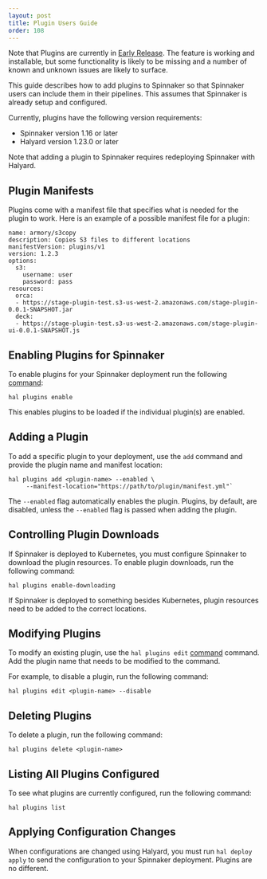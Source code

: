 ```yaml
---
layout: post
title: Plugin Users Guide
order: 108
---
```


Note that Plugins are currently in [Early Release](https://kb.armory.io/releases/early-release-beta-GA/). The feature is working and installable, but some functionality is likely to be missing and a number of known and unknown issues are likely to surface.

This guide describes how to add plugins to Spinnaker so that Spinnaker users can include them in their pipelines. This assumes that Spinnaker is already setup and configured.

Currently, plugins have the following version requirements:

* Spinnaker version 1.16 or later
* Halyard version 1.23.0 or later

Note that adding a plugin to Spinnaker requires redeploying Spinnaker with Halyard.

## Plugin Manifests

Plugins come with a manifest file that specifies what is needed for the plugin to work. Here is an example of a possible manifest file for a plugin:

```
name: armory/s3copy
description: Copies S3 files to different locations
manifestVersion: plugins/v1
version: 1.2.3
options:
  s3:
    username: user
    password: pass
resources:
  orca:
  - https://stage-plugin-test.s3-us-west-2.amazonaws.com/stage-plugin-0.0.1-SNAPSHOT.jar
  deck:
  - https://stage-plugin-test.s3-us-west-2.amazonaws.com/stage-plugin-ui-0.0.1-SNAPSHOT.js
```

## Enabling Plugins for Spinnaker

To enable plugins for your Spinnaker deployment run the following [command](https://www.spinnaker.io/reference/halyard/commands/#hal-plugins-enable):

```
hal plugins enable
```

This enables plugins to be loaded if the individual plugin(s) are enabled.

## Adding a Plugin

To add a specific plugin to your deployment, use the `add` command and provide the plugin name and manifest location:

```
hal plugins add <plugin-name> --enabled \
     --manifest-location="https://path/to/plugin/manifest.yml"`
```

The `--enabled` flag automatically enables the plugin. Plugins, by default, are disabled, unless the `--enabled` flag is passed when adding the plugin.

## Controlling Plugin Downloads

If Spinnaker is deployed to Kubernetes, you must configure Spinnaker to download the plugin resources. To enable plugin downloads, run the following command:

```
hal plugins enable-downloading 
```

If Spinnaker is deployed to something besides Kubernetes, plugin resources need to be added to the correct locations.

## Modifying Plugins

To modify an existing plugin, use the `hal plugins edit` [command](https://www.spinnaker.io/reference/halyard/commands/#hal-plugins-edit) command. Add the plugin name that needs to be modified to the command.

For example, to disable a plugin, run the following command:

```
hal plugins edit <plugin-name> --disable 
```

## Deleting Plugins

To delete a plugin, run the following command:

```
hal plugins delete <plugin-name>
```

## Listing All Plugins Configured

To see what plugins are currently configured, run the following command:

```
hal plugins list
```

## Applying Configuration Changes

When configurations are changed using Halyard, you must run `hal deploy apply` to send the configuration to your Spinnaker deployment. Plugins are no different. 
